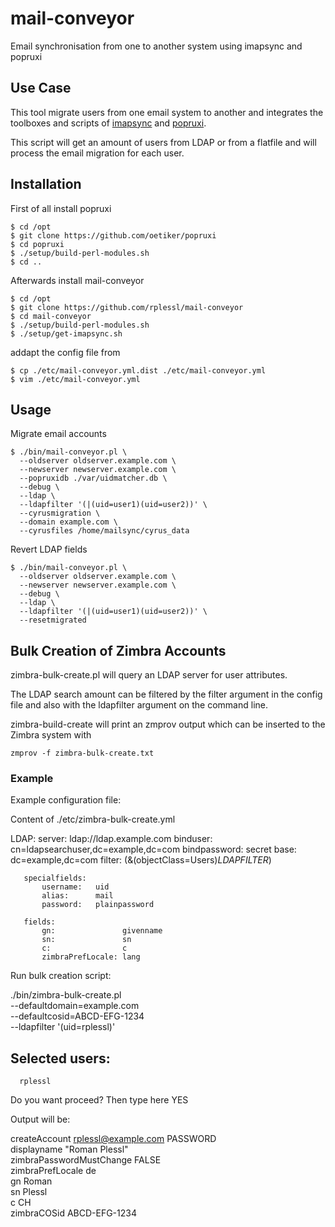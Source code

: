 mail-conveyor
=============
Email synchronisation from one to another system using imapsync and popruxi

Use Case
--------
This tool migrate users from one email system to another and integrates
the toolboxes and scripts of [imapsync](https://github.com/imapsync/imapsync)
and [popruxi](https://github.com/oetiker/popruxi).

This script will get an amount of users from LDAP or from a flatfile and will
process the email migration for each user.


Installation
------------

First of all install popruxi

    $ cd /opt
    $ git clone https://github.com/oetiker/popruxi
    $ cd popruxi
    $ ./setup/build-perl-modules.sh
    $ cd ..

Afterwards install mail-conveyor

    $ cd /opt
    $ git clone https://github.com/rplessl/mail-conveyor
    $ cd mail-conveyor
    $ ./setup/build-perl-modules.sh
    $ ./setup/get-imapsync.sh

addapt the config file from

    $ cp ./etc/mail-conveyor.yml.dist ./etc/mail-conveyor.yml
    $ vim ./etc/mail-conveyor.yml

Usage
-----
Migrate email accounts

    $ ./bin/mail-conveyor.pl \
      --oldserver oldserver.example.com \
      --newserver newserver.example.com \
      --popruxidb ./var/uidmatcher.db \
      --debug \
      --ldap \
      --ldapfilter '(|(uid=user1)(uid=user2))' \
      --cyrusmigration \
      --domain example.com \      
      --cyrusfiles /home/mailsync/cyrus_data 

Revert LDAP fields

    $ ./bin/mail-conveyor.pl \
      --oldserver oldserver.example.com \
      --newserver newserver.example.com \
      --debug \
      --ldap \
      --ldapfilter '(|(uid=user1)(uid=user2))' \
      --resetmigrated


Bulk Creation of Zimbra Accounts
--------------------------------
zimbra-bulk-create.pl will query an LDAP server for user attributes. 

The LDAP search amount can be filtered by the filter argument in the 
config file and also with the ldapfilter argument on the command line.

zimbra-build-create will print an zmprov output which can be inserted
to the Zimbra system with

    zmprov -f zimbra-bulk-create.txt

### Example

Example configuration file:

Content of ./etc/zimbra-bulk-create.yml

   LDAP:
       server:       ldap://ldap.example.com
       binduser:     cn=ldapsearchuser,dc=example,dc=com
       bindpassword: secret
       base:         dc=example,dc=com
       filter:       (&(objectClass=Users)_LDAPFILTER_)

       specialfields:
           username:   uid
           alias:      mail
           password:   plainpassword

       fields:
           gn:               givenname
           sn:               sn
           c:                c
           zimbraPrefLocale: lang

Run bulk creation script:

  ./bin/zimbra-bulk-create.pl \
       --defaultdomain=example.com \
       --defaultcosid=ABCD-EFG-1234 \
       --ldapfilter '(uid=rplessl)'

   ## Selected users: ##
      rplessl
   Do you want proceed? Then type here YES

Output will be:

   createAccount rplessl@example.com PASSWORD \
	   displayname "Roman Plessl" \
           zimbraPasswordMustChange FALSE \
	   zimbraPrefLocale de \
	   gn Roman \
	   sn Plessl \
	   c CH \
	   zimbraCOSid ABCD-EFG-1234
